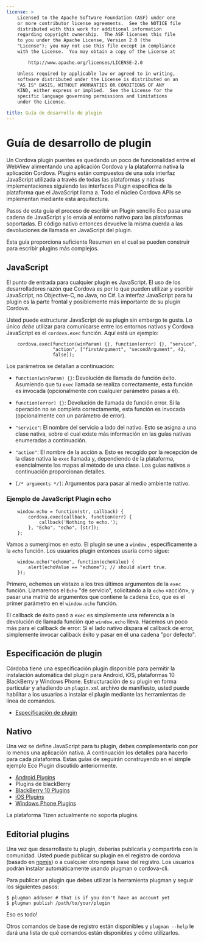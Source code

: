 ```yaml
---
license: >
    Licensed to the Apache Software Foundation (ASF) under one
    or more contributor license agreements.  See the NOTICE file
    distributed with this work for additional information
    regarding copyright ownership.  The ASF licenses this file
    to you under the Apache License, Version 2.0 (the
    "License"); you may not use this file except in compliance
    with the License.  You may obtain a copy of the License at

        http://www.apache.org/licenses/LICENSE-2.0

    Unless required by applicable law or agreed to in writing,
    software distributed under the License is distributed on an
    "AS IS" BASIS, WITHOUT WARRANTIES OR CONDITIONS OF ANY
    KIND, either express or implied.  See the License for the
    specific language governing permissions and limitations
    under the License.

title: Guía de desarrollo de plugin
---
```


# Guía de desarrollo de plugin

Un Cordova plugin puentes es quedando un poco de funcionalidad entre el WebView alimentando una aplicación Cordova y la plataforma nativa la aplicación Cordova. Plugins están compuestos de una sola interfaz JavaScript utilizada a través de todas las plataformas y nativas implementaciones siguiendo las interfaces Plugin específica de la plataforma que el JavaScript llama a. Todo el núcleo Cordova APIs se implementan mediante esta arquitectura.

Pasos de esta guía el proceso de escribir un Plugin sencillo Eco pasa una cadena de JavaScript y lo envía al entorno nativo para las plataformas soportadas. El código nativo entonces devuelve la misma cuerda a las devoluciones de llamada en JavaScript del plugin.

Esta guía proporciona suficiente Resumen en el cual se pueden construir para escribir plugins más complejos.

## JavaScript

El punto de entrada para cualquier plugin es JavaScript. El uso de los desarrolladores razón que Cordova es por lo que pueden utilizar y escribir JavaScript, no Objective-C, no Java, no C#. La interfaz JavaScript para tu plugin es la parte frontal y posiblemente más importante de su plugin Cordova.

Usted puede estructurar JavaScript de su plugin sin embargo te gusta. Lo único *debe* utilizar para comunicarse entre los entornos nativos y Cordova JavaScript es el `cordova.exec` función. Aquí está un ejemplo:

        cordova.exec(function(winParam) {}, function(error) {}, "service",
                     "action", ["firstArgument", "secondArgument", 42,
                     false]);
    

Los parámetros se detallan a continuación:

*   `function(winParam) {}`: Devolución de llamada de función éxito. Asumiendo que tu `exec` llamada se realiza correctamente, esta función es invocada (opcionalmente con cualquier parámetro pasas a él).

*   `function(error) {}`: Devolución de llamada de función error. Si la operación no se completa correctamente, esta función es invocada (opcionalmente con un parámetro de error).

*   `"service"`: El nombre del servicio a lado del nativo. Esto se asigna a una clase nativa, sobre el cual existe más información en las guías nativas enumeradas a continuación.

*   `"action"`: El nombre de la acción a. Esto es recogido por la recepción de la clase nativa la `exec` llamada y, dependiendo de la plataforma, esencialmente los mapas al método de una clase. Los guías nativos a continuación proporcionan detalles.

*   `[/* arguments */]`: Argumentos para pasar al medio ambiente nativo.

### Ejemplo de JavaScript Plugin echo

        window.echo = function(str, callback) {
            cordova.exec(callback, function(err) {
                callback('Nothing to echo.');
            }, "Echo", "echo", [str]);
        };
    

Vamos a sumergirnos en esto. El plugin se une a `window` , específicamente a la `echo` función. Los usuarios plugin entonces usaría como sigue:

        window.echo("echome", function(echoValue) {
            alert(echoValue == "echome"); // should alert true.
        });
    

Primero, echemos un vistazo a los tres últimos argumentos de la `exec` función. Llamaremos el `Echo` "de servicio", solicitando a la `echo` «acción», y pasar una matriz de argumentos que contiene la cadena Eco, que es el primer parámetro en el `window.echo` función.

El callback de éxito pasó a `exec` es simplemente una referencia a la devolución de llamada función que `window.echo` lleva. Hacemos un poco más para el callback de error: Si el lado nativo dispara el callback de error, simplemente invocar callback éxito y pasar en él una cadena "por defecto".

## Especificación de plugin

Córdoba tiene una especificación plugin disponible para permitir la instalación automática del plugin para Android, iOS, plataformas 10 BlackBerry y Windows Phone. Estructuración de su plugin en forma particular y añadiendo un `plugin.xml` archivo de manifiesto, usted puede habilitar a los usuarios a instalar el plugin mediante las herramientas de línea de comandos.

*   [Especificación de plugin](../../../plugin_ref/spec.html)

## Nativo

Una vez se define JavaScript para tu plugin, debes complementarlo con por lo menos una aplicación nativa. A continuación los detalles para hacerlo para cada plataforma. Estas guías de seguirán construyendo en el simple ejemplo Eco Plugin discutido anteriormente.

*   [Android Plugins](../../platforms/android/plugin.html)
*   Plugins de blackBerry
*   [BlackBerry 10 Plugins](../../platforms/blackberry10/plugin.html)
*   [iOS Plugins](../../platforms/ios/plugin.html)
*   [Windows Phone Plugins](../../platforms/wp8/plugin.html)

La plataforma Tizen actualmente no soporta plugins.

## Editorial plugins

Una vez que desarrollaste tu plugin, deberías publicarla y compartirla con la comunidad. Usted puede publicar su plugin en el registro de cordova (basado en [npmjs][1]) o a cualquier otro npmjs base del registro. Los usuarios podrán instalar automáticamente usando plugman o cordova-cli.

 [1]: https://github.com/isaacs/npmjs.org

Para publicar un plugin que debes utilizar la herramienta plugman y seguir los siguientes pasos:

    $ plugman adduser # that is if you don't have an account yet
    $ plugman publish /path/to/your/plugin
    

Eso es todo!

Otros comandos de base de registro están disponibles y `plugman --help` le dará una lista de qué comandos están disponibles y cómo utilizarlos.